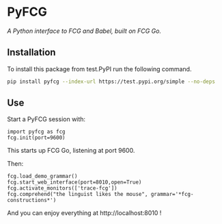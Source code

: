 # PyFCG

*A Python interface to FCG and Babel, built on FCG Go.*

## Installation

To install this package from test.PyPI run the following command.

```bash
pip install pyfcg --index-url https://test.pypi.org/simple --no-deps
```

## Use

Start a PyFCG session with:

```
import pyfcg as fcg
fcg.init(port=9600)
```

This starts up FCG Go, listening at port 9600.

Then:

```
fcg.load_demo_grammar()
fcg.start_web_interface(port=8010,open=True)
fcg.activate_monitors(['trace-fcg'])
fcg.comprehend("the linguist likes the mouse", grammar='*fcg-constructions*')
```

And you can enjoy everything at http://localhost:8010 !
